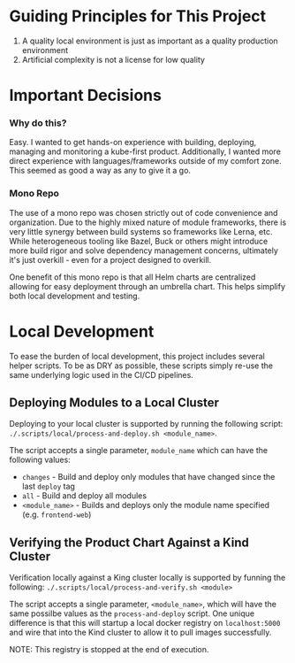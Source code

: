 # Guiding Principles for This Project

1. A quality local environment is just as important as a quality production environment
2. Artificial complexity is not a license for low quality

# Important Decisions

### Why do this?
Easy. I wanted to get hands-on experience with building, deploying, managing and monitoring a kube-first product.
Additionally, I wanted more direct experience with languages/frameworks outside of my comfort zone.
This seemed as good a way as any to give it a go.  

### Mono Repo
The use of a mono repo was chosen strictly out of code convenience and organization.
Due to the highly mixed nature of module frameworks, there is very little synergy between build systems so frameworks like Lerna, etc.
While heterogeneous tooling like Bazel, Buck or others might introduce more build rigor and solve dependency management concerns, ultimately it's just overkill - even for a project designed to overkill.

One benefit of this mono repo is that all Helm charts are centralized allowing for easy deployment through an umbrella chart.
This helps simplify both local development and testing. 

# Local Development
To ease the burden of local development, this project includes several helper scripts.
To be as DRY as possible, these scripts simply re-use the same underlying logic used in the CI/CD pipelines.

## Deploying Modules to a Local Cluster
Deploying to your local cluster is supported by running the following script: `./.scripts/local/process-and-deploy.sh <module_name>`.

The script accepts a single parameter, `module_name` which can have the following values:
* `changes` - Build and deploy only modules that have changed since the last `deploy` tag
* `all` - Build and deploy all modules
* `<module_name>` - Builds and deploys only the module name specified (e.g. `frontend-web`)

## Verifying the Product Chart Against a Kind Cluster
Verification locally against a King cluster locally is supported by funning the following: `./.scripts/local/process-and-verify.sh <module>`

The script accepts a single parameter, `<module_name>`, which will have the same possilbe values as the `process-and-deploy` script.
One unique difference is that this will startup a local docker registry on `localhost:5000` and wire that into the Kind cluster to allow it to pull images successfully.

NOTE: This registry is stopped at the end of execution.
